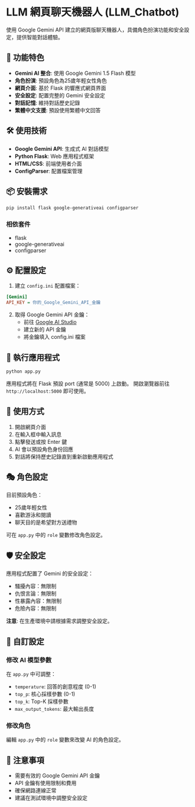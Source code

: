 # LLM 網頁聊天機器人 (LLM_Chatbot)

使用 Google Gemini API 建立的網頁版聊天機器人，具備角色扮演功能和安全設定，提供智能對話體驗。

## 🚀 功能特色

- **Gemini AI 整合**: 使用 Google Gemini 1.5 Flash 模型
- **角色扮演**: 預設角色為25歲年輕女性角色
- **網頁介面**: 基於 Flask 的響應式網頁界面
- **安全設定**: 配置完整的 Gemini 安全設定
- **對話記憶**: 維持對話歷史記錄
- **繁體中文支援**: 預設使用繁體中文回答

## 🛠️ 使用技術

- **Google Gemini API**: 生成式 AI 對話模型
- **Python Flask**: Web 應用程式框架
- **HTML/CSS**: 前端使用者介面
- **ConfigParser**: 配置檔案管理

## 📦 安裝需求

```bash
pip install flask google-generativeai configparser
```

### 相依套件
- flask
- google-generativeai
- configparser

## ⚙️ 配置設定

1. 建立 `config.ini` 配置檔案：

```ini
[Gemini]
API_KEY = 你的_Google_Gemini_API_金鑰
```

2. 取得 Google Gemini API 金鑰：
   - 前往 [Google AI Studio](https://aistudio.google.com/app/apikey)
   - 建立新的 API 金鑰
   - 將金鑰填入 config.ini 檔案

## 🚀 執行應用程式

```bash
python app.py
```

應用程式將在 Flask 預設 port (通常是 5000) 上啟動。
開啟瀏覽器前往 `http://localhost:5000` 即可使用。

## 💬 使用方式

1. 開啟網頁介面
2. 在輸入框中輸入訊息
3. 點擊發送或按 Enter 鍵
4. AI 會以預設角色身份回應
5. 對話將保持歷史記錄直到重新啟動應用程式

## 🎭 角色設定

目前預設角色：
- 25歲年輕女性
- 喜歡游泳和閱讀
- 聊天目的是希望對方送禮物

可在 `app.py` 中的 `role` 變數修改角色設定。

## 🛡️ 安全設定

應用程式配置了 Gemini 的安全設定：
- 騷擾內容：無限制
- 仇恨言論：無限制  
- 性暴露內容：無限制
- 危險內容：無限制

**注意**: 在生產環境中請根據需求調整安全設定。

## 🔧 自訂設定

### 修改 AI 模型參數
在 `app.py` 中可調整：
- `temperature`: 回答的創意程度 (0-1)
- `top_p`: 核心採樣參數 (0-1)
- `top_k`: Top-K 採樣參數
- `max_output_tokens`: 最大輸出長度

### 修改角色
編輯 `app.py` 中的 `role` 變數來改變 AI 的角色設定。

## 📝 注意事項

- 需要有效的 Google Gemini API 金鑰
- API 金鑰有使用限制和費用
- 確保網路連線正常
- 建議在測試環境中調整安全設定